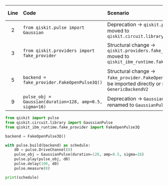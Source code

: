 | Line | Code | Scenario | Scenario Id | Reference | Artifact | Refactoring |
| :--: | :--- | :------- | :---------: | :-------: | :------- | :---------- |
| 2 | `from qiskit.pulse import Gaussian` | Deprecation -> `qiskit.pulse.Gaussian` moved to `qiskit.circuit.library.GaussianPulse` | * | internal | qiskit.pulse.Gaussian | `from qiskit.circuit.library import GaussianPulse` |
| 3 | `from qiskit.providers import fake_provider` | Structural change -> `qiskit.providers.fake_provider` moved to `qiskit_ibm_runtime.fake_provider` | 40 | 943c2cdd-5da0-4bef-a876-d781822244d8 | qiskit.providers.fake_provider | `from qiskit_ibm_runtime.fake_provider import FakeOpenPulse3Q` |
| 5 | `backend = fake_provider.FakeOpenPulse3Q()` | Structural change -> `fake_provider.FakeOpenPulse3Q` should be imported directly or replaced by `GenericBackendV2` | 40 | 943c2cdd-5da0-4bef-a876-d781822244d8 | fake_provider.FakeOpenPulse3Q | `backend = FakeOpenPulse3Q()` |
| 9 | `pulse_obj = Gaussian(duration=128, amp=0.5, sigma=16)` | Deprecation -> `Gaussian` class renamed to `GaussianPulse` | * | internal | Gaussian | `pulse_obj = GaussianPulse(duration=128, amp=0.5, sigma=16)` |


```python
from qiskit import pulse
from qiskit.circuit.library import GaussianPulse
from qiskit_ibm_runtime.fake_provider import FakeOpenPulse3Q

backend = FakeOpenPulse3Q()

with pulse.build(backend) as schedule:
    d0 = pulse.DriveChannel(0)
    pulse_obj = GaussianPulse(duration=128, amp=0.5, sigma=16)
    pulse.play(pulse_obj, d0)
    pulse.delay(100, d0)
    pulse.measure(0)

print(schedule)
```